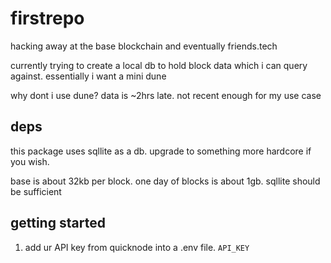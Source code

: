 # firstrepo
hacking away at the base blockchain and eventually friends.tech

currently trying to create a local db to hold block data which i can query against. essentially i want a mini dune


why dont i use dune? data is ~2hrs late. not recent enough for my use case

## deps
this package uses sqllite as a db. upgrade to something more hardcore if you wish.

base is about 32kb per block. one day of blocks is about 1gb. sqllite should be sufficient


## getting started
1) add ur API key from quicknode into a .env file. `API_KEY`


